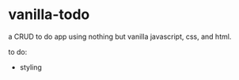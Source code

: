 # vanilla-todo
a CRUD to do app using nothing but vanilla javascript, css, and html.

to do:
- styling
